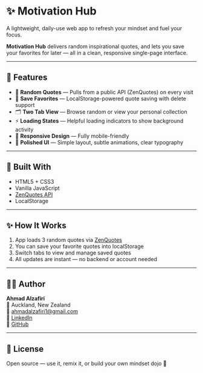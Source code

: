 # ✨ Motivation Hub

A lightweight, daily-use web app to refresh your mindset and fuel your focus.

**Motivation Hub** delivers random inspirational quotes, and lets you save your favorites for later — all in a clean, responsive single-page interface.

---


## 🎯 Features

- 🧠 **Random Quotes** — Pulls from a public API (ZenQuotes) on every visit
- 💾 **Save Favorites** — LocalStorage-powered quote saving with delete support
- 🗂 **Two Tab View** — Browse random or view your personal collection
- ⚡ **Loading States** — Helpful loading indicators to show background activity
- 📱 **Responsive Design** — Fully mobile-friendly
- 🎨 **Polished UI** — Simple layout, subtle animations, clear typography

---

## 🧱 Built With

- HTML5 + CSS3
- Vanilla JavaScript
- [ZenQuotes API](https://zenquotes.io/)
- LocalStorage

---

## ✨ How It Works

1. App loads 3 random quotes via [ZenQuotes](https://zenquotes.io/)
2. You can save your favorite quotes into localStorage
3. Switch tabs to view and manage saved quotes
4. All updates are instant — no backend or account needed

---

## 🙋‍♂️ Author

**Ahmad Alzafiri**  
📍 Auckland, New Zealand  
📧 [ahmadalzafiri1@gmail.com](mailto:ahmadalzafiri1@gmail.com)  
🔗 [LinkedIn](https://www.linkedin.com/in/ahmad-alzafiri-6b3ba9311/)  
🐙 [GitHub](https://github.com/mcdgithubber)

---

## 📘 License

Open source — use it, remix it, or build your own mindset dojo 🥋 

